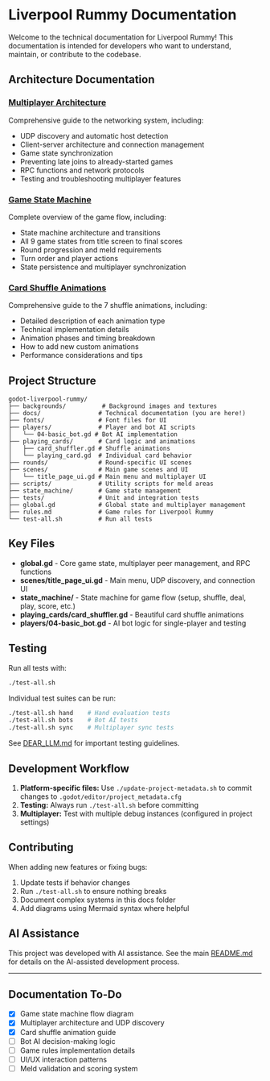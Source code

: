 # Liverpool Rummy Documentation

Welcome to the technical documentation for Liverpool Rummy! This documentation is intended for developers who want to understand, maintain, or contribute to the codebase.

## Architecture Documentation

### [Multiplayer Architecture](multiplayer-architecture.md)
Comprehensive guide to the networking system, including:
- UDP discovery and automatic host detection
- Client-server architecture and connection management
- Game state synchronization
- Preventing late joins to already-started games
- RPC functions and network protocols
- Testing and troubleshooting multiplayer features

### [Game State Machine](game-state-machine.md)
Complete overview of the game flow, including:
- State machine architecture and transitions
- All 9 game states from title screen to final scores
- Round progression and meld requirements
- Turn order and player actions
- State persistence and multiplayer synchronization

### [Card Shuffle Animations](card-shuffle-animations.md)
Comprehensive guide to the 7 shuffle animations, including:
- Detailed description of each animation type
- Technical implementation details
- Animation phases and timing breakdown
- How to add new custom animations
- Performance considerations and tips

## Project Structure

```
godot-liverpool-rummy/
├── backgrounds/          # Background images and textures
├── docs/                # Technical documentation (you are here!)
├── fonts/               # Font files for UI
├── players/             # Player and bot AI scripts
│   └── 04-basic_bot.gd # Bot AI implementation
├── playing_cards/       # Card logic and animations
│   ├── card_shuffler.gd # Shuffle animations
│   └── playing_card.gd  # Individual card behavior
├── rounds/              # Round-specific UI scenes
├── scenes/              # Main game scenes and UI
│   └── title_page_ui.gd # Main menu and multiplayer UI
├── scripts/             # Utility scripts for meld areas
├── state_machine/       # Game state management
├── tests/               # Unit and integration tests
├── global.gd            # Global state and multiplayer management
├── rules.md             # Game rules for Liverpool Rummy
└── test-all.sh          # Run all tests
```

## Key Files

- **global.gd** - Core game state, multiplayer peer management, and RPC functions
- **scenes/title_page_ui.gd** - Main menu, UDP discovery, and connection UI
- **state_machine/** - State machine for game flow (setup, shuffle, deal, play, score, etc.)
- **playing_cards/card_shuffler.gd** - Beautiful card shuffle animations
- **players/04-basic_bot.gd** - AI bot logic for single-player and testing

## Testing

Run all tests with:
```bash
./test-all.sh
```

Individual test suites can be run:
```bash
./test-all.sh hand    # Hand evaluation tests
./test-all.sh bots    # Bot AI tests
./test-all.sh sync    # Multiplayer sync tests
```

See [DEAR_LLM.md](../DEAR_LLM.md) for important testing guidelines.

## Development Workflow

1. **Platform-specific files:** Use `./update-project-metadata.sh` to commit changes to `.godot/editor/project_metadata.cfg`
2. **Testing:** Always run `./test-all.sh` before committing
3. **Multiplayer:** Test with multiple debug instances (configured in project settings)

## Contributing

When adding new features or fixing bugs:

1. Update tests if behavior changes
2. Run `./test-all.sh` to ensure nothing breaks
3. Document complex systems in this docs folder
4. Add diagrams using Mermaid syntax where helpful

## AI Assistance

This project was developed with AI assistance. See the main [README.md](../README.md) for details on the AI-assisted development process.

---

## Documentation To-Do

- [x] Game state machine flow diagram
- [x] Multiplayer architecture and UDP discovery
- [x] Card shuffle animation guide
- [ ] Bot AI decision-making logic
- [ ] Game rules implementation details
- [ ] UI/UX interaction patterns
- [ ] Meld validation and scoring system
